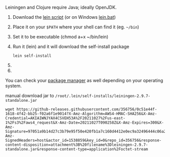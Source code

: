 Leiningen and Clojure require Java; ideally OpenJDK.



1. Download the [lein script](https://raw.githubusercontent.com/technomancy/leiningen/stable/bin/lein) (or on Windows [lein.bat](https://raw.githubusercontent.com/technomancy/leiningen/stable/bin/lein.bat))

2. Place it on your `$PATH` where your shell can find it (eg. `~/bin`)

3. Set it to be executable (chmod a+x ~/bin/lein)

4. Run it (lein) and it will download the self-install package

   ```shell
   lein self-install
   ```

5. 

6. 

You can check your [package manager](https://github.com/technomancy/leiningen/wiki/Packaging) as well depending on your operating system.



manual download jar to `/root/.lein/self-installs/leiningen-2.9.7-standalone.jar`

```shell
wget https://github-releases.githubusercontent.com/356756/0c51e44f-1618-4f42-bb25-f02a6f1e9014?X-Amz-Algorithm=AWS4-HMAC-SHA256&X-Amz-Credential=AKIAIWNJYAX4CSVEH53A%2F20211027%2Fus-east-1%2Fs3%2Faws4_request&X-Amz-Date=20211027T090258Z&X-Amz-Expires=300&X-Amz-Signature=97051a9b14d27c3b79e95f50e420fb1a7c160d4412e0ec9a32496444c06a2b83&X-Amz-SignedHeaders=host&actor_id=1538859&key_id=0&repo_id=356756&response-content-disposition=attachment%3B%20filename%3Dleiningen-2.9.7-standalone.jar&response-content-type=application%2Foctet-stream
```

